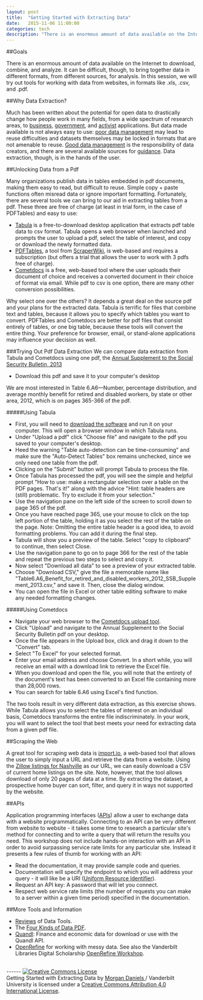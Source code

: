 ```yaml
---
layout: post
title:  "Getting Started with Extracting Data"
date:   2015-11-06 11:00:00
categories: tech
description: "There is an enormous amount of data available on the Internet to download, combine, and analyze. It can be difficult, though, to bring together data in different formats, from different sources, for analysis. In this session, we will try out tools for working with data from websites, in formats like .xls, .csv, and .pdf."
---
```


##Goals

There is an enormous amount of data available on the Internet to download, combine, and analyze. It can be difficult, though, to bring together data in different formats, from different sources, for analysis. In this session, we will try out tools for working with data from websites, in formats like .xls, .csv, and .pdf.

##Why Data Extraction?

Much has been written about the potential for open data to drastically change how people work in many fields, from a wide spectrum of research areas, to [business](http://www.theguardian.com/media-network/2015/aug/26/open-data-guide-tips-business), [government](https://www.data.gov/), and [activist](http://housing.datasf.org/?ref=brand) applications.  But data made available is not always easy to use: [poor data management](https://www.youtube.com/watch?v=N2zK3sAtr-4) may lead to reuse difficulties and datasets themselves may be locked in formats that are not amenable to reuse.  [Good data management](http://researchguides.library.vanderbilt.edu/datamanagement) is the responsibility of data creators, and there are several available sources for [guidance](http://datalib.edina.ac.uk/mantra/).  Data extraction, though, is in the hands of the user.

##Unlocking Data from a Pdf

Many organizations publish data in tables embedded in pdf documents, making them easy to read, but difficult to reuse.  Simple copy + paste functions often misread data or ignore important formatting. Fortunately, there are several tools we can bring to our aid in extracting tables from a pdf.  These three are free of charge (at least in trial form, in the case of PDFTables) and easy to use:

* [Tabula](tabula.technology/) is a free-to-download desktop application that extracts pdf table data to csv format.  Tabula opens a web browser when launched and prompts the user to upload a pdf, select the table of interest, and copy or download the newly formatted data.
* [PDFTables](https://pdftables.com/), a tool from [ScraperWiki](https://scraperwiki.com/), is web-based and requires a subscription (but offers a trial that allows the user to work with 3 pdfs free of charge).  
* [Cometdocs](http://www.cometdocs.com/) is a free, web-based tool where the user uploads their document of choice and receives a converted document in their choice of format via email.  While pdf to csv is one option, there are many other conversion possibilities. 

Why select one over the others?  It depends a great deal on the source pdf and your plans for the extracted data.  Tabula is terrific for files that combine text and tables, because it allows you to specify which tables you want to convert.  PDFTables and Cometdocs are better for pdf files that consist entirely of tables, or one big table, because these tools will convert the entire thing.  Your preference for browser, email, or stand-alone applications may influence your decision as well.

###Trying Out Pdf Data Extraction
We can compare data extraction from Tabula and Cometdocs using one pdf, the [Annual Supplement to the Social Security Bulletin, 2013](https://www.socialsecurity.gov/policy/docs/statcomps/supplement/2013/supplement13.pdf)

* Download this pdf and save it to your computer's desktop

We are most interested in Table 6.A6—Number, percentage distribution, and average monthly benefit for retired and disabled workers, by state or other area, 2012, which is on pages 365-366 of the pdf.

#####Using Tabula

* First, you will need to [download the software](http://tabula.technology/) and run it on your computer.  This will open a browser window in which Tabula runs.
* Under "Upload a pdf" click "Choose file" and navigate to the pdf you saved to your computer's desktop.
* Heed the warning "Table auto-detection can be time-consuming" and make sure the "Auto-Detect Tables" box remains unchecked, since we only need one table from the pdf.
*  Clicking on the "Submit" button will prompt Tabula to process the file.
*  Once Tabula has processed the pdf, you will see the simple and helpful prompt "How to use: make a rectangular selection over a table on the PDF pages. That's it!" along with the advice "Hint: table headers are (still) problematic. Try to exclude it from your selection."
*  Use the navigation pane on the left side of the screen to scroll down to page 365 of the pdf.
*  Once you have reached page 365, use your mouse to click on the top left portion of the table, holding it as you select the rest of the table on the page.  Note: Omitting the entire table header is a good idea, to avoid formatting problems.  You can add it during the final step.
*  Tabula will show you a preview of the table.  Select "copy to clipboard" to continue, then select Close.
*  Use the navigation pane to go on to page 366 for the rest of the table and repeat the previous two steps to select and copy it.
*  Now select "Download all data" to see a preview of your extracted table.
*  Choose "Download CSV," give the file a memorable name like "Table6.A6_Benefit_for_retired_and_disabled_workers_2012_SSB_Supplement_2013.csv," and save it. Then, close the dialog window.
*  You can open the file in Excel or other table editing software to make any needed formatting changes.

#####Using Cometdocs

* Navigate your web browser to the [Cometdocs upload tool](https://www.cometdocs.com/file/manager).
* Click "Upload" and navigate to the Annual Supplement to the Social Security Bulletin pdf on your desktop.
* Once the file appears in the Upload box, click and drag it down to the "Convert" tab.
* Select "To Excel" for your selected format.
* Enter your email address and choose Convert.  In a short while, you will receive an email with a download link to retrieve the Excel file.
* When you download and open the file, you will note that the entirety of the document's text has been converted to an Excel file containing more than 28,000 rows.
* You can search for table 6.A6 using Excel's find function.

The two tools result in very different data extraction, as this exercise shows.  While Tabula allows you to select the tables of interest on an individual basis, Cometdocs transforms the entire file indiscriminately.  In your work, you will want to select the tool that best meets your need for extracting data from a given pdf file.
  
##Scraping the Web

A great tool for scraping web data is [import.io](https://import.io), a web-based tool that allows the user to simply input a URL and retrieve the data from a website.  Using the [Zillow listings for Nashville](http://www.zillow.com/nashville-tn/) as our URL, we can easily download a CSV of current home listings on the site.  Note, however, that the tool allows download of only 20 pages of data at a time.  By extracting the dataset, a prospective home buyer can sort, filter, and query it in ways not supported by the website.

##APIs

Application programming interfaces ([APIs](https://en.wikipedia.org/wiki/Application_programming_interface)) allow a user to exchange data with a website programmatically.  Connecting to an API can be very different from website to website - it takes some time to research a particular site's method for connecting and to write a query that will return the results you need.  This workshop does not include hands-on interaction with an API in order to avoid surpassing service rate limits for any particular site.  Instead it presents a few rules of thumb for working with an API:

* Read the documentation, it may provide sample code and queries.
* Documentation will specify the endpoint to which you will address your query - it will like be a URI ([Uniform Resource Identifier](https://en.wikipedia.org/wiki/Uniform_Resource_Identifier)).
* Request an API key: A password that will let you connect.
* Respect web service rate limits (the number of requests you can make to a server within a given time period) specified in the documentation.




##More Tools and Information

* [Reviews](https://datatools.quora.com/) of Data Tools.
* The [Four Kinds of Data PDF](https://blog.scraperwiki.com/2015/08/the-four-kinds-of-data-pdf/).
* [Quandl](https://www.quandl.com/): Finance and economic data for download or use with the Quandl API.
* [OpenRefine](http://openrefine.org/) for working with messy data.  See also the Vanderbilt Libraries Digital Scholarship [OpenRefine Workshop](https://github.com/HeardLibrary/workshops/tree/master/OpenRefine).

<br/>
------
<a rel="license" href="http://creativecommons.org/licenses/by/4.0/"><img alt="Creative Commons License" style="border-width:0" src="https://i.creativecommons.org/l/by/4.0/88x31.png" /></a><br /><span xmlns:dct="http://purl.org/dc/terms/" href="http://purl.org/dc/dcmitype/Text" property="dct:title" rel="dct:type">Getting Started with Extracting Data</span> by <a xmlns:cc="http://creativecommons.org/ns#" href="https://github.com/MorganDaniels" property="cc:attributionName" rel="cc:attributionURL">Morgan Daniels </a> / Vanderbilt University is licensed under a <a rel="license" href="http://creativecommons.org/licenses/by/4.0/">Creative Commons Attribution 4.0 International License</a>.<br />

